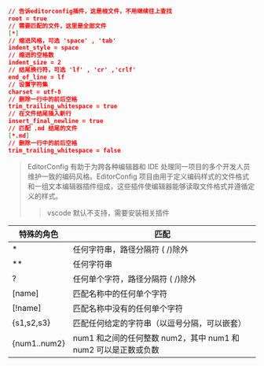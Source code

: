 ```json
// 告诉editorconfig插件，这是根文件，不用继续往上查找
root = true
// 需要匹配的文件，这里是全部文件
[*]
// 缩进风格，可选 'space' , 'tab'
indent_style = space
// 缩进的空格数
indent_size = 2
// 结尾换行符，可选 'lf' , 'cr' ,'crlf'
end_of_line = lf
// 设置字符集
charset = utf-8
// 删除一行中的前后空格
trim_trailing_whitespace = true
// 在文件结尾插入新行
insert_final_newline = true
// 匹配 .md 结尾的文件
[*.md]
// 删除一行中的前后空格
trim_trailing_whitespace = false
```

> EditorConfig 有助于为跨各种编辑器和 IDE 处理同一项目的多个开发人员维护一致的编码风格。EditorConfig 项目由用于定义编码样式的文件格式和一组文本编辑器插件组成，这些插件使编辑器能够读取文件格式并遵循定义的样式。
>
> > vscode 默认不支持，需要安装相关插件

| 特殊的角色   | 匹配                                                           |
| ------------ | -------------------------------------------------------------- |
| \*           | 任何字符串，路径分隔符 ( /)除外                                |
| \*\*         | 任何字符串                                                     |
| ?            | 任何单个字符，路径分隔符 ( /)除外                              |
| [name]       | 匹配名称中的任何单个字符                                       |
| [!name]      | 匹配名称中没有的任何单个字符                                   |
| {s1,s2,s3}   | 匹配任何给定的字符串（以逗号分隔，可以嵌套）                   |
| {num1..num2} | num1 和之间的任何整数 num2，其中 num1 和 num2 可以是正数或负数 |
